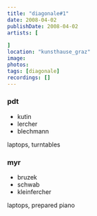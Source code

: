 ```yaml
---
title: "diagonale#1"
date: 2008-04-02
publishDate: 2008-04-02
artists: [
    
]
location: "kunsthause_graz"
image:
photos:
tags: [diagonale]
recordings: []
---
```

### pdt
- kutin 
- lercher 
- blechmann

laptops, turntables	 
 	 
### myr
- bruzek 
- schwab 
- kleinfercher
 
laptops, prepared piano	 
 
